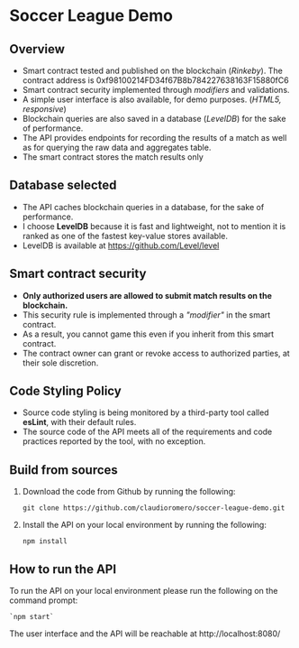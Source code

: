 # Soccer League Demo

## Overview
- Smart contract tested and published on the blockchain (*Rinkeby*). The contract address is 0xf98100214FD34f67B8b784227638163F15880fC6
- Smart contract security implemented through *modifiers* and validations.
- A simple user interface is also available, for demo purposes. (*HTML5, responsive*)
- Blockchain queries are also saved in a database (*LevelDB*) for the sake of performance.
- The API provides endpoints for recording the results of a match as well as for querying the raw data and aggregates table.
- The smart contract stores the match results only

## Database selected
- The API caches blockchain queries in a database, for the sake of performance.
- I choose **LevelDB** because it is fast and lightweight, not to mention it is ranked as one of the fastest key-value stores available.
- LevelDB is available at https://github.com/Level/level

## Smart contract security
- **Only authorized users are allowed to submit match results on the blockchain.**
- This security rule is implemented through a *"modifier"* in the smart contract. 
- As a result, you cannot game this even if you inherit from this smart contract.
- The contract owner can grant or revoke access to authorized parties, at their sole discretion.

## Code Styling Policy
- Source code styling is being monitored by a third-party tool called **esLint**, with their default rules.
- The source code of the API meets all of the requirements and code practices reported by the tool, with no exception.

## Build from sources

1) Download the code from Github by running the following:

    `git clone https://github.com/claudioromero/soccer-league-demo.git`


2) Install the API on your local environment by running the following:

    `npm install`

## How to run the API

To run the API on your local environment please run the following on the command prompt:

    `npm start`

The user interface and the API will be reachable at http://localhost:8080/


